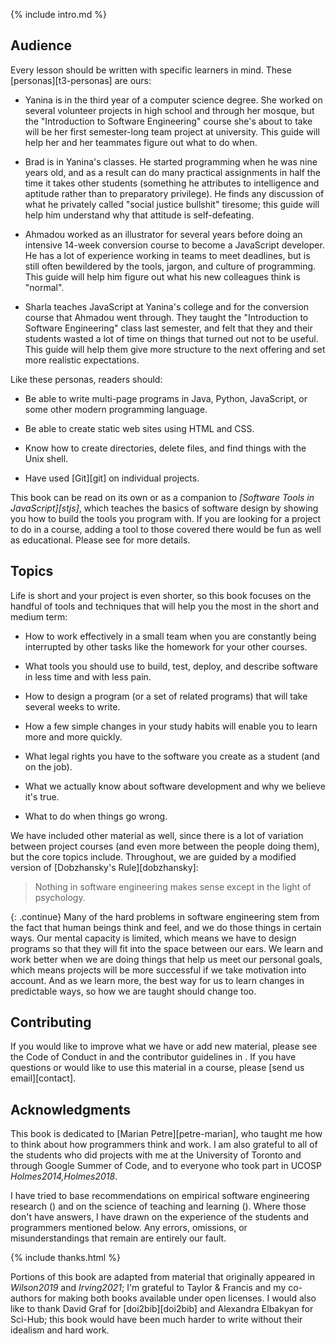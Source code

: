 ---
---

{% include intro.md %}

## Audience

Every lesson should be written with specific learners in mind.  These
<span i="learner persona">[personas][t3-personas]</span> are ours:

-   Yanina is in the third year of a computer science degree. She worked on
    several volunteer projects in high school and through her mosque, but the
    "Introduction to Software Engineering" course she's about to take will be
    her first semester-long team project at university. This guide will help her
    and her teammates figure out what to do when.

-   Brad is in Yanina's classes. He started programming when he was nine years
    old, and as a result can do many practical assignments in half the time it
    takes other students (something he attributes to intelligence and aptitude
    rather than to <span g="preparatory_privilege">preparatory
    privilege</span>). He finds any discussion of what he privately called
    "social justice bullshit" tiresome; this guide will help him understand why
    that attitude is self-defeating.

-   Ahmadou worked as an illustrator for several years before doing an intensive
    14-week conversion course to become a JavaScript developer. He has a lot of
    experience working in teams to meet deadlines, but is still often bewildered
    by the tools, jargon, and culture of programming. This guide will help him
    figure out what his new colleagues think is "normal".

-   Sharla teaches JavaScript at Yanina's college and for the conversion course
    that Ahmadou went through. They taught the "Introduction to Software
    Engineering" class last semester, and felt that they and their students
    wasted a lot of time on things that turned out not to be useful. This guide
    will help them give more structure to the next offering and set more
    realistic expectations.

Like these personas, readers should:

-   Be able to write multi-page programs in Java, Python, JavaScript, or some
    other modern programming language.

-   Be able to create static web sites using HTML and CSS.

-   Know how to create directories, delete files, and find things with the Unix
    shell.

-   Have used [Git][git] on individual projects.

This book can be read on its own or as a companion to *[Software Tools in
JavaScript][stjs]*, which teaches the basics of software design by showing you
how to build the tools you program with.  If you are looking for a project to do
in a course, adding a tool to those covered there would be fun as well as
educational.  Please see <span x="conclusion"/> for more details.

## Topics

Life is short and your project is even shorter, so this book focuses on the
handful of tools and techniques that will help you the most in the short and
medium term:

-   How to work effectively in a small team when you are constantly being
    interrupted by other tasks like the homework for your other courses.

-   What tools you should use to build, test, deploy, and describe software
    in less time and with less pain.

-   How to design a program (or a set of related programs) that will take
    several weeks to write.

-   How a few simple changes in your study habits will enable you to learn more
    and more quickly.

-   What legal rights you have to the software you create as a student (and on
    the job).

-   What we actually know about software development and why we believe it's
    true.

-   What to do when things go wrong.

We have included other material as well, since there is a lot of variation
between project courses (and even more between the people doing them), but the
core topics include.  Throughout, we are guided by a modified version of
[Dobzhansky's Rule][dobzhansky]:

<blockquote markdown="1">

Nothing in software engineering makes sense except in the light of psychology.

</blockquote>

{: .continue}
Many of the hard problems in software engineering stem from the fact that human
beings think and feel, and we do those things in certain ways.  Our mental
capacity is limited, which means we have to design programs so that they will
fit into the space between our ears. We learn and work better when we are doing
things that help us meet our personal goals, which means projects will be more
successful if we take motivation into account. And as we learn more, the best
way for us to learn changes in predictable ways, so how we are taught should
change too.

## Contributing

If you would like to improve what we have or add new material, please see the
Code of Conduct in <span x="conduct"/> and the contributor guidelines in <span
x="contributing"/>.  If you have questions or would like to use this material in
a course, please [send us email][contact].

## Acknowledgments

This book is dedicated to <span i="Petre, Marian">[Marian
Petre][petre-marian]</span>, who taught me how to think about how programmers
think and work.  I am also grateful to all of the students who did projects with
me at the <span i="University of Toronto">University of Toronto</span> and
through <span i="Google Summer of Code">Google Summer of Code</span>, and to
everyone who took part in <span i="UCOSP">UCOSP</span>
<cite>Holmes2014,Holmes2018</cite>.

I have tried to base recommendations on empirical software engineering research
(<span x="research"/>) and on the science of teaching and learning (<span
x="thinking"/>). Where those don't have answers, I have drawn on the experience
of the students and programmers mentioned below.  Any errors, omissions, or
misunderstandings that remain are entirely our fault.

{% include thanks.html %}

Portions of this book are adapted from material that originally appeared in
<cite>Wilson2019</cite> and <cite>Irving2021</cite>; I'm grateful to Taylor &
Francis and my co-authors for making both books available under open licenses.
I would also like to thank <span i="Graf, David">David Graf</span> for <span
i="doi2bib">[doi2bib][doi2bib]</span> and <span i="Elbakyan,
Alexander">Alexandra Elbakyan</span> for <span i="Sci-Hub">Sci-Hub</span>; this
book would have been much harder to write without their idealism and hard work.
